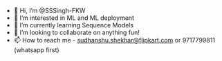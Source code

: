 - 👋 Hi, I’m @SSSingh-FKW
- 👀 I’m interested in ML and ML deployment
- 🌱 I’m currently learning Sequence Models
- 💞️ I’m looking to collaborate on anything fun!
- 📫 How to reach me - sudhanshu.shekhar@flipkart.com or 9717799811 (whatsapp first)

<!---
SSSingh-FKW/SSSingh-FKW is a ✨ special ✨ repository because its `README.md` (this file) appears on your GitHub profile.
You can click the Preview link to take a look at your changes.
--->
